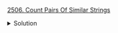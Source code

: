 [2506. Count Pairs Of Similar Strings](https://leetcode.com/contest/weekly-contest-324/problems/count-pairs-of-similar-strings/)

<details><summary>Solution</summary>

![](../assets/20221219205321.png)

</details>
